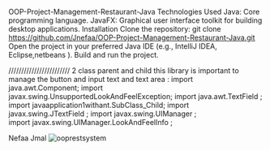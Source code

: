 OOP-Project-Management-Restaurant-Java
Technologies Used 
Java: Core programming language.
JavaFX: Graphical user interface toolkit for building desktop applications.
Installation
Clone the repository:
git clone https://github.com/Jnefaa/OOP-Project-Management-Restaurant-Java.git
Open the project in your preferred Java IDE (e.g., IntelliJ IDEA, Eclipse,netbeans ).
Build and run the project.

//////////////////////// 
2 class parent and child 
this library is important to manage the button and input text and text area : 
import java.awt.Component;
import javax.swing.UnsupportedLookAndFeelException;
 import java.awt.TextField ; 
import javaapplication1withant.SubClass_Child;
 import javax.swing.JTextField ;
import javax.swing.UIManager ;  
import javax.swing.UIManager.LookAndFeelInfo ; 

Nefaa Jmal
![ooprestsystem](https://github.com/Jnefaa/OOP-Project-Management-Restaurant-Java/assets/95139692/26789f60-9bc9-421d-be09-14b138839707)
